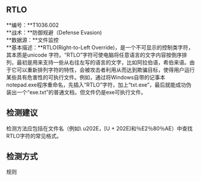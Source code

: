 ## RTLO  
**编号：**T1036.002  
**战术：**防御规避（Defense Evasion)  
**数据源：**文件监控  
**基本描述：**RTLO(Right-to-Left Override)，是一个不可显示的控制类字符，其本质是unicode 字符。“RTLO”字符可使电脑将任意语言的文字内容按倒序排列，最初是用来支持一些从右往左写的语言的文字，比如阿拉伯语，希伯来语。由于它可以重新排列字符的特性，会被攻击者利用从而达到欺骗目标，使得用户运行某些具有危害性的可执行文件。例如，通过将Windows自带的记事本notepad.exe程序重命名，先插入“RTLO”字符，加上“txt.exe”，最后就能成功伪装出一个“exe.txt”的普通文档，但文件仍是exe可执行文件。  
## 检测建议  
检测方法应包括在文件名（例如\ u202E，[U + 202E]和％E2％80％AE）中查找RTLO字符的常见格式。  
## 检测方式  
规则